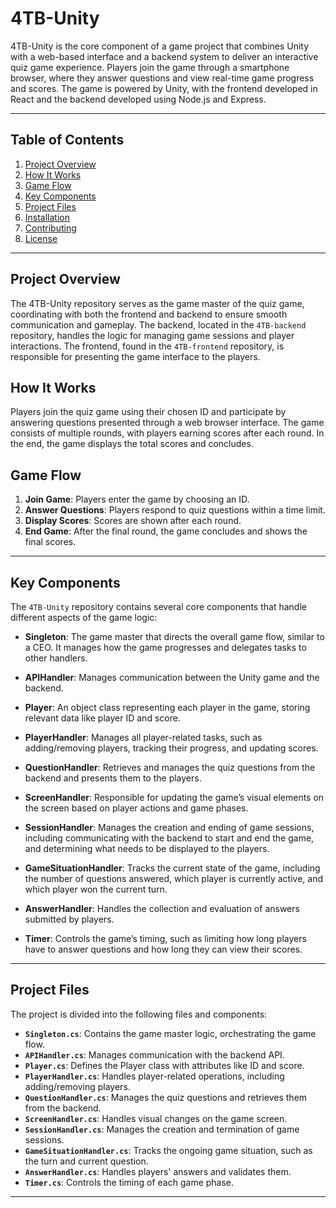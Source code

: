 # 4TB-Unity

4TB-Unity is the core component of a game project that combines Unity with a web-based interface and a backend system to deliver an interactive quiz game experience. Players join the game through a smartphone browser, where they answer questions and view real-time game progress and scores. The game is powered by Unity, with the frontend developed in React and the backend developed using Node.js and Express.

---

## Table of Contents
1. [Project Overview](#project-overview)
2. [How It Works](#how-it-works)
3. [Game Flow](#game-flow)
4. [Key Components](#key-components)
5. [Project Files](#project-files)
6. [Installation](#installation)
7. [Contributing](#contributing)
8. [License](#license)

---

## Project Overview

The 4TB-Unity repository serves as the game master of the quiz game, coordinating with both the frontend and backend to ensure smooth communication and gameplay. The backend, located in the `4TB-backend` repository, handles the logic for managing game sessions and player interactions. The frontend, found in the `4TB-frontend` repository, is responsible for presenting the game interface to the players.

## How It Works

Players join the quiz game using their chosen ID and participate by answering questions presented through a web browser interface. The game consists of multiple rounds, with players earning scores after each round. In the end, the game displays the total scores and concludes.

## Game Flow

1. **Join Game**: Players enter the game by choosing an ID.
2. **Answer Questions**: Players respond to quiz questions within a time limit.
3. **Display Scores**: Scores are shown after each round.
4. **End Game**: After the final round, the game concludes and shows the final scores.

---

## Key Components

The `4TB-Unity` repository contains several core components that handle different aspects of the game logic:

- **Singleton**: The game master that directs the overall game flow, similar to a CEO. It manages how the game progresses and delegates tasks to other handlers.
  
- **APIHandler**: Manages communication between the Unity game and the backend.

- **Player**: An object class representing each player in the game, storing relevant data like player ID and score.

- **PlayerHandler**: Manages all player-related tasks, such as adding/removing players, tracking their progress, and updating scores.

- **QuestionHandler**: Retrieves and manages the quiz questions from the backend and presents them to the players.

- **ScreenHandler**: Responsible for updating the game’s visual elements on the screen based on player actions and game phases.

- **SessionHandler**: Manages the creation and ending of game sessions, including communicating with the backend to start and end the game, and determining what needs to be displayed to the players.

- **GameSituationHandler**: Tracks the current state of the game, including the number of questions answered, which player is currently active, and which player won the current turn.

- **AnswerHandler**: Handles the collection and evaluation of answers submitted by players.

- **Timer**: Controls the game’s timing, such as limiting how long players have to answer questions and how long they can view their scores.

---

## Project Files

The project is divided into the following files and components:

- **`Singleton.cs`**: Contains the game master logic, orchestrating the game flow.
- **`APIHandler.cs`**: Manages communication with the backend API.
- **`Player.cs`**: Defines the Player class with attributes like ID and score.
- **`PlayerHandler.cs`**: Handles player-related operations, including adding/removing players.
- **`QuestionHandler.cs`**: Manages the quiz questions and retrieves them from the backend.
- **`ScreenHandler.cs`**: Handles visual changes on the game screen.
- **`SessionHandler.cs`**: Manages the creation and termination of game sessions.
- **`GameSituationHandler.cs`**: Tracks the ongoing game situation, such as the turn and current question.
- **`AnswerHandler.cs`**: Handles players' answers and validates them.
- **`Timer.cs`**: Controls the timing of each game phase.

---
